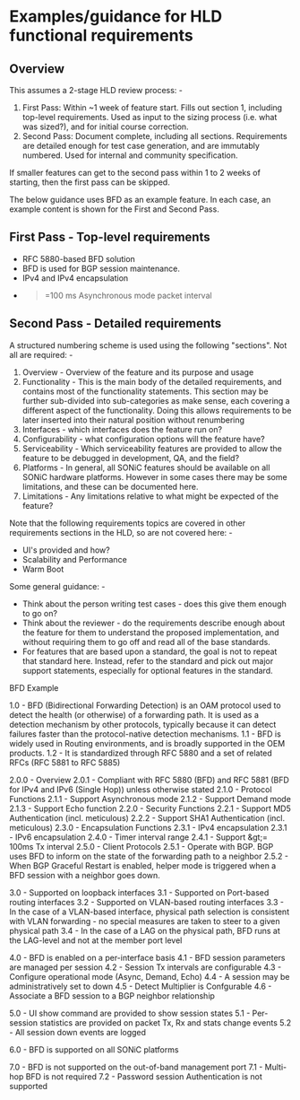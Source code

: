 # Examples/guidance for HLD functional requirements

## Overview

This assumes a 2-stage HLD review process: -

1. First Pass: Within ~1 week of feature start. Fills out section 1, including top-level requirements. Used as input to the sizing process (i.e. what was sized?), and for initial course correction.
2. Second Pass: Document complete, including all sections. Requirements are detailed enough for test case generation, and are immutably numbered. Used for internal and community specification.

If smaller features can get to the second pass within 1 to 2 weeks of starting, then the first pass can be skipped.

The below guidance uses BFD as an example feature. In each case, an example content is shown for the First and Second Pass.

## First Pass - Top-level requirements

- RFC 5880-based BFD solution
- BFD is used for BGP session maintenance.
- IPv4 and IPv4 encapsulation
- >=100 ms Asynchronous mode packet interval

## Second Pass - Detailed requirements

A structured numbering scheme is used using the following &quot;sections&quot;. Not all are required: -

1. Overview - Overview of the feature and its purpose and usage
2. Functionality - This is the main body of the detailed requirements, and contains most of the functionality statements. This section may be further sub-divided into sub-categories as make sense, each covering a different aspect of the functionality. Doing this allows requirements to be later inserted into their natural position without renumbering
3. Interfaces - which interfaces does the feature run on?
4. Configurability - what configuration options will the feature have?
5. Serviceability - Which serviceability features are provided to allow the feature to be debugged in development, QA, and the field?
6. Platforms - In general, all SONiC features should be available on all SONiC hardware platforms. However in some cases there may be some limitations, and these can be documented here.
7. Limitations - Any limitations relative to what might be expected of the feature?

Note that the following requirements topics are covered in other requirements sections in the HLD, so are not covered here: -

- UI's provided and how?
- Scalability and Performance
- Warm Boot

Some general guidance: -

- Think about the person writing test cases - does this give them enough to go on?
- Think about the reviewer - do the requirements describe enough about the feature for them to understand the proposed implementation, and without requiring them to go off and read all of the base standards.
- For features that are based upon a standard, the goal is not to repeat that standard here. Instead, refer to the standard and pick out major support statements, especially for optional features in the standard.

BFD Example

1.0 - BFD (Bidirectional Forwarding Detection) is an OAM protocol used to detect the health (or otherwise) of a forwarding path. It is used as a detection mechanism by other protocols, typically because it can detect failures faster than the protocol-native detection mechanisms.
1.1 - BFD is widely used in Routing environments, and is broadly supported in the OEM products.
1.2 - It is standardized through RFC 5880 and a set of related RFCs (RFC 5881 to RFC 5885)

2.0.0 - Overview
2.0.1 - Compliant with RFC 5880 (BFD) and RFC 5881 (BFD for IPv4 and IPv6 (Single Hop)) unless otherwise stated
2.1.0 - Protocol Functions
2.1.1 - Support Asynchronous mode
2.1.2 - Support Demand mode
2.1.3 - Support Echo function
2.2.0 - Security Functions
2.2.1 - Support MD5 Authentication (incl. meticulous)
2.2.2 - Support SHA1 Authentication (incl. meticulous)
2.3.0 - Encapsulation Functions
2.3.1 - IPv4 encapsulation
2.3.1 - IPv6 encapsulation
2.4.0 - Timer interval range
2.4.1 - Support \&gt;= 100ms Tx interval
2.5.0 - Client Protocols
2.5.1 - Operate with BGP. BGP uses BFD to inform on the state of the forwarding path to a neighbor
2.5.2 - When BGP Graceful Restart is enabled, helper mode is triggered when a BFD session with a neighbor goes down.

3.0 - Supported on loopback interfaces
3.1 - Supported on Port-based routing interfaces
3.2 - Supported on VLAN-based routing interfaces
3.3 - In the case of a VLAN-based interface, physical path selection is consistent with VLAN forwarding - no special measures are taken to steer to a given physical path
3.4 - In the case of a LAG on the physical path, BFD runs at the LAG-level and not at the member port level

4.0 - BFD is enabled on a per-interface basis
4.1 - BFD session parameters are managed per session
4.2 - Session Tx intervals are configurable
4.3 - Configure operational mode (Async, Demand, Echo)
4.4 - A session may be administratively set to down
4.5 - Detect Multiplier is Confgurable
4.6 - Associate a BFD session to a BGP neighbor relationship

5.0 - UI show command are provided to show session states
5.1 - Per-session statistics are provided on packet Tx, Rx and stats change events
5.2 - All session down events are logged

6.0 - BFD is supported on all SONiC platforms

7.0 - BFD is not supported on the out-of-band management port
7.1 - Multi-hop BFD is not required
7.2 - Password session Authentication is not supported

